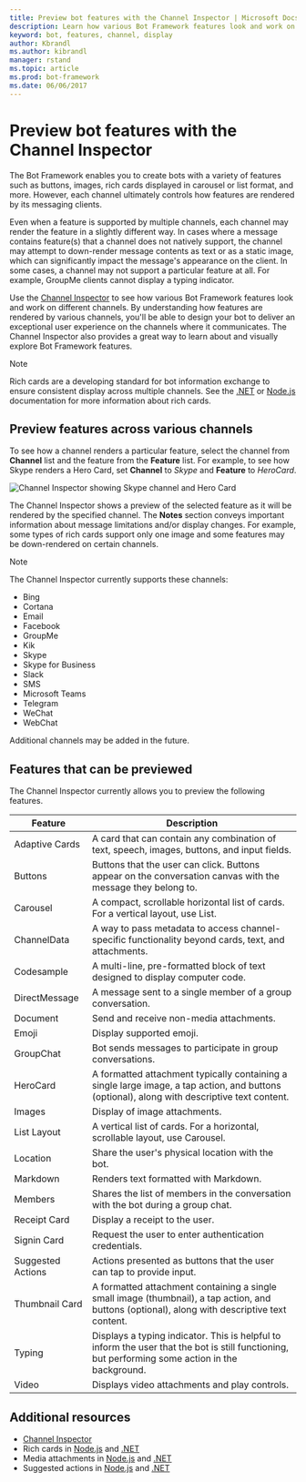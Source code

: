 ```yaml
---
title: Preview bot features with the Channel Inspector | Microsoft Docs
description: Learn how various Bot Framework features look and work on different channels by using the Channel Inspector.
keyword: bot, features, channel, display
author: Kbrandl
ms.author: kibrandl
manager: rstand
ms.topic: article
ms.prod: bot-framework
ms.date: 06/06/2017
---
```


# Preview bot features with the Channel Inspector

The Bot Framework enables you to create bots with a variety of features such as buttons, images, rich cards displayed in carousel or list format, and more. However, each channel ultimately controls how features are rendered by its messaging clients. 

Even when a feature is supported by multiple channels, each channel may render the feature in a slightly different way. In cases where a message contains feature(s) that a channel does not natively support, the channel may attempt to down-render message contents as text or as a static image, which can significantly impact the message's appearance on the client. In some cases, a channel may not support a particular feature at all. For example, GroupMe clients cannot display a typing indicator.

Use the [Channel Inspector][inspector] to see how various Bot Framework features look and work on different channels. By understanding how features are rendered by various channels, you'll be able to design your bot to deliver an exceptional user experience on the channels where it communicates. The Channel Inspector also provides a great way to learn about and visually explore Bot Framework features.

> [!NOTE]
> Rich cards are a developing standard for bot information exchange to ensure consistent display across multiple channels. See the [.NET][netcard] or [Node.js][nodecard] documentation for more information about rich cards.

## Preview features across various channels

To see how a channel renders a particular feature, select the channel from **Channel** list and the feature from the **Feature** list. For example, to see how Skype renders a Hero Card, set **Channel** to *Skype* and **Feature** to *HeroCard*.

![Channel Inspector showing Skype channel and Hero Card](~/media/portal-channel-inspector.png)

The Channel Inspector shows a preview of the selected feature as it will be rendered by the specified channel. The **Notes** section conveys important information about message limitations and/or display changes. For example, some types of rich cards support only one image and some features may be down-rendered on certain channels. 

> [!NOTE]
> The Channel Inspector currently supports these channels: 
> * Bing
> * Cortana
> * Email
> * Facebook
> * GroupMe
> * Kik
> * Skype
> * Skype for Business
> * Slack
> * SMS
> * Microsoft Teams
> * Telegram
> * WeChat
> * WebChat
> 
> Additional channels may be added in the future.

## Features that can be previewed

The Channel Inspector currently allows you to preview the following features. 

|Feature | Description|
| --- | ----|
| Adaptive Cards | A card that can contain any combination of text, speech, images, buttons, and input fields. |
| Buttons| Buttons that the user can click. Buttons appear on the conversation canvas with the message they belong to. |
| Carousel| A compact, scrollable horizontal list of cards. For a vertical layout, use List.|
| ChannelData| A way to pass metadata to access channel-specific functionality beyond cards, text, and attachments.|
| Codesample| A multi-line, pre-formatted block of text designed to display computer code.|
| DirectMessage| A message sent to a single member of a group conversation. 
| Document| Send and receive non-media attachments. |
| Emoji| Display supported emoji. 
| GroupChat| Bot sends messages to participate in group conversations. |
| HeroCard| A formatted attachment typically containing a single large image, a tap action, and buttons (optional), along with descriptive text content. |
| Images| Display of image attachments. |
| List Layout| A vertical list of cards. For a horizontal, scrollable layout, use Carousel.|
| Location| Share the user's physical location with the bot. |
| Markdown| Renders text formatted with Markdown.|
| Members| Shares the list of members in the conversation with the bot during a group chat. |
| Receipt Card| Display a receipt to the user. |
| Signin Card| Request the user to enter authentication credentials.|
| Suggested Actions | Actions presented as buttons that the user can tap to provide input. |
| Thumbnail Card| A formatted attachment containing a single small image (thumbnail), a tap action, and buttons (optional), along with descriptive text content. |
| Typing| Displays a typing indicator. This is helpful to inform the user that the bot is still functioning, but performing some action in the background.|
| Video| Displays video attachments and play controls.|

## Additional resources

* [Channel Inspector][inspector]
* Rich cards in [Node.js][nodecard] and [.NET][netcard]
* Media attachments in [Node.js][nodemedia] and [.NET][netmedia]
* Suggested actions in [Node.js][nodebutton] and [.NET][netbutton]

[inspector]: https://docs.botframework.com/en-us/channel-inspector/channels/Skype/

[syntax]: https://daringfireball.net/projects/markdown/syntax

[netcard]: ~\dotnet\bot-builder-dotnet-add-rich-card-attachments.md
[nodecard]: ~\nodejs\bot-builder-nodejs-send-rich-cards.md

[netmedia]: ~\dotnet\bot-builder-dotnet-add-media-attachments.md
[nodemedia]: ~\nodejs\bot-builder-nodejs-send-receive-attachments.md

[netbutton]: ~\dotnet\bot-builder-dotnet-add-suggested-actions.md
[nodebutton]: ~\nodejs\bot-builder-nodejs-send-suggested-actions.md
